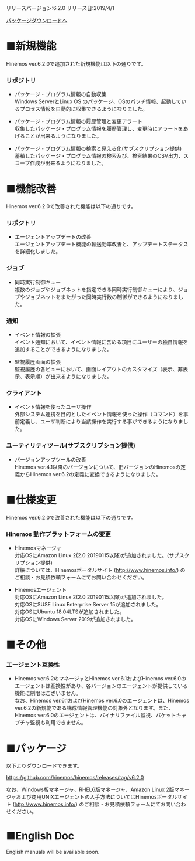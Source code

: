 リリースバージョン:6.2.0
リリース日:2019/4/1

[パッケージダウンロードへ](#packages)

# ■新規機能

Hinemos ver.6.2.0で追加された新規機能は以下の通りです。  

### リポジトリ

- パッケージ・プログラム情報の自動収集  
  Windows ServerとLinux OS のパッケージ、OSのパッチ情報、起動しているプロセス情報を自動的に収集できるようになりました。

- パッケージ・プログラム情報の履歴管理と変更アラート  
  収集したパッケージ・プログラム情報を履歴管理し、変更時にアラートをあげることが出来るようになりました。

- パッケージ・プログラム情報の検索と見える化(サブスクリプション提供)  
  蓄積したパッケージ・プログラム情報の検索及び、検索結果のCSV出力、スコープ作成が出来るようになりました。


# ■機能改善

Hinemos ver.6.2.0で改善された機能は以下の通りです。

### リポジトリ
- エージェントアップデートの改善  
  エージェントアップデート機能の転送効率改善と、アップデートステータスを詳細化しました。


### ジョブ
- 同時実行制御キュー  
  複数のジョブやジョブネットを指定できる同時実行制御キューにより、ジョブやジョブネットをまたがった同時実行数の制御ができるようになりました。


### 通知
- イベント情報の拡張  
  イベント通知において、イベント情報に含める項目にユーザーの独自情報を追加することができるようになりました。

- 監視履歴画面の拡張  
  監視履歴の各ビューにおいて、画面レイアウトのカスタマイズ（表示、非表示、表示順）が出来るようになりました。


### クライアント
- イベント情報を使ったユーザ操作  
  外部システム連携を目的としたイベント情報を使った操作（コマンド）を事前定義し、ユーザ判断により当該操作を実行する事ができるようになりました。


### ユーティリティツール(サブスクリプション提供)
- バージョンアップツールの改善  
  Hinemos ver.4.1以降のバージョンについて、旧バージョンのHinemosの定義からHinemos ver.6.2の定義に変換できるようになりました。


# ■仕様変更

Hinemos ver.6.2.0で改善された機能は以下の通りです。

### Hinemos 動作プラットフォームの変更
- Hinemosマネージャ  
  対応OSにAmazon Linux 2(2.0 20190115以降)が追加されました。(サブスクリプション提供)  
  詳細については、Hinemosポータルサイト (http://www.hinemos.info/) のご相談・お見積依頼フォームにてお問い合わせください。

- Hinemosエージェント  
  対応OSにAmazon Linux 2(2.0 20190115以降)が追加されました。  
  対応OSにSUSE Linux Enterprise Server 15が追加されました。  
  対応OSにUbuntu  18.04LTSが追加されました。  
  対応OSにWindows Server 2019が追加されました。  


# ■その他
### エージェント互換性
- Hinemos ver.6.2のマネージャとHinemos ver.6.1およびHinemos ver.6.0のエージェントは互換性があり、各バージョンのエージェントが提供している機能に制限はございません。  
  なお、Hinemos ver.6.1およびHinemos ver.6.0のエージェントは、Hinemos ver.6.2の新規能である構成情報管理機能の対象外となります。また、Hinemos ver.6.0のエージェントは、バイナリファイル監視、パケットキャプチャ監視も利用できません。  


# ■パッケージ <a name="packages"/>

以下よりダウンロードできます。

https://github.com/hinemos/hinemos/releases/tag/v6.2.0

なお、Windows版マネージャ、RHEL6版マネージャ、Amazon Linux 2版マネージャおよび商用UNIXエージェントの入手方法についてはHinemosポータルサイト (http://www.hinemos.info/) のご相談・お見積依頼フォームにてお問い合わせください。

# ■English Doc <a name="eng"/>

English manuals will be available soon.
